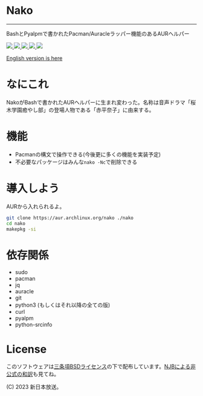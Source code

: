 # Nako
-----
BashとPyalpmで書かれたPacman/Auracleラッパー機能のあるAURヘルパー

<a href="https://github.com/njb-fm/nako/blob/master/LICENSE">
    <img src="https://img.shields.io/github/license/njb-fm/nako?style=flat-square">
</a>
<a href="https://github.com/njb-fm/nako/issues">
    <img src="https://img.shields.io/github/issues/njb-fm/nako?style=flat-square">
</a>
<a href="https://aur.archlinux.org/packages/nako">
    <img src="https://img.shields.io/aur/version/nako?style=flat-square">
</a>
<a href="https://github.com/njb-fm/nako">
    <img src="https://img.shields.io/github/last-commit/njb-fm/nako?style=flat-square">
</a>
<a href="https://github.com/njb-fm/nako">
    <img src="https://img.shields.io/github/stars/njb-fm/nako?style=flat-square">
</a>


[English version is here](README.md)

# なにこれ
NakoがBashで書かれたAURヘルパーに生まれ変わった。名称は音声ドラマ「桜木学園癒やし部」の登場人物である「赤平奈子」に由来する。

# 機能
- Pacmanの構文で操作できる(今後更に多くの機能を実装予定)
- 不必要なパッケージはみんな```nako -Nc```で削除できる

# 導入しよう
AURから入れられるよ。
```bash
git clone https://aur.archlinux.org/nako ./nako
cd nako
makepkg -si
```

# 依存関係
* sudo
* pacman
* jq
* auracle
* git
* python3 (もしくはそれ以降の全ての版)
* curl
* pyalpm
* python-srcinfo

# License
このソフトウェアは[三条項BSDライセンス](LICENSE)の下で配布しています。[NJBによる非公式の和訳](LICENSE_ja)も見てね。

(C) 2023 新日本放送。

